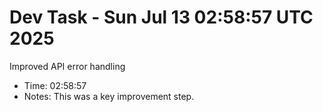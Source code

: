 # Dev Task - Sun Jul 13 02:58:57 UTC 2025
Improved API error handling
- Time: 02:58:57
- Notes: This was a key improvement step.
